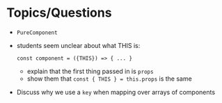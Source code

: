 # Topics/Questions

- `PureComponent`

- students seem unclear about what THIS is:

  `const component = ({THIS}) => { ... }`

  - explain that the first thing passed in is `props`
  - show them that `const { THIS } = this.props` is the same

- Discuss why we use a `key` when mapping over arrays of components